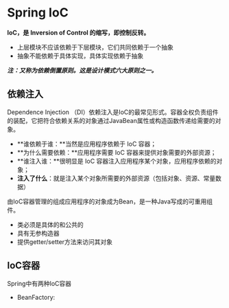# Spring IoC

**IoC，是 Inversion of Control 的缩写，即控制反转。**

- 上层模块不应该依赖于下层模块，它们共同依赖于一个抽象
- 抽象不能依赖于具体实现，具体实现依赖于抽象

***注：又称为依赖倒置原则。这是设计模式六大原则之一。***

## 依赖注入

Dependence Injection （DI）依赖注入是IoC的最常见形式。容器全权负责组件的装配，它把符合依赖关系的对象通过JavaBean属性或构造函数传递给需要的对象。

- **谁依赖于谁：**当然是应用程序依赖于 IoC 容器；
- **为什么需要依赖：**应用程序需要 IoC 容器来提供对象需要的外部资源；
- **谁注入谁：**很明显是 IoC 容器注入应用程序某个对象，应用程序依赖的对象；
- **注入了什么**：就是注入某个对象所需要的外部资源（包括对象、资源、常量数据）

由IoC容器管理的组成应用程序的对象成为Bean，是一种Java写成的可重用组件。

- 类必须是具体的和公共的
- 具有无参构造器
- 提供getter/setter方法来访问其对象

## IoC容器

Spring中有两种IoC容器

- BeanFactory: